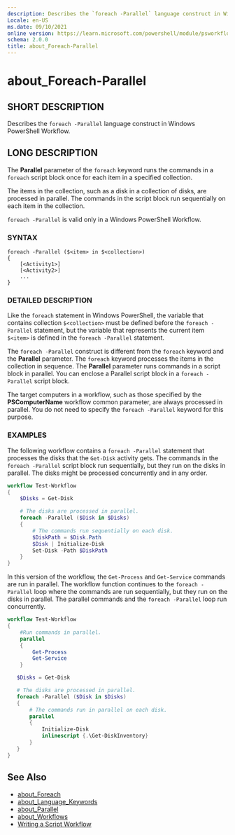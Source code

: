 ```yaml
---
description: Describes the `foreach -Parallel` language construct in Windows PowerShell Workflow.
Locale: en-US
ms.date: 09/10/2021
online version: https://learn.microsoft.com/powershell/module/psworkflow/about/about_foreach-parallel?view=powershell-5.1&WT.mc_id=ps-gethelp
schema: 2.0.0
title: about_Foreach-Parallel
---
```

# about_Foreach-Parallel

## SHORT DESCRIPTION
Describes the `foreach -Parallel` language construct in Windows PowerShell
Workflow.

## LONG DESCRIPTION

The **Parallel** parameter of the `foreach` keyword runs the commands in a
`foreach` script block once for each item in a specified collection.

The items in the collection, such as a disk in a collection of disks, are
processed in parallel. The commands in the script block run sequentially on
each item in the collection.

`foreach -Parallel` is valid only in a Windows PowerShell Workflow.

### SYNTAX

```
foreach -Parallel ($<item> in $<collection>)
{
    [<Activity1>]
    [<Activity2>]
    ...
}
```

### DETAILED DESCRIPTION

Like the `foreach` statement in Windows PowerShell, the variable that contains
collection `$<collection>` must be defined before the `foreach -Parallel`
statement, but the variable that represents the current item `$<item>` is
defined in the `foreach -Parallel` statement.

The `foreach -Parallel` construct is different from the `foreach` keyword and
the **Parallel** parameter. The `foreach` keyword processes the items in the
collection in sequence. The **Parallel** parameter runs commands in a script
block in parallel. You can enclose a Parallel script block in a
`foreach -Parallel` script block.

The target computers in a workflow, such as those specified by the
**PSComputerName** workflow common parameter, are always processed in parallel.
You do not need to specify the `foreach -Parallel` keyword for this purpose.

### EXAMPLES

The following workflow contains a `foreach -Parallel` statement that processes
the disks that the `Get-Disk` activity gets. The commands in the
`foreach -Parallel` script block run sequentially, but they run on the disks in
parallel. The disks might be processed concurrently and in any order.

```powershell
workflow Test-Workflow
{
    $Disks = Get-Disk

    # The disks are processed in parallel.
    foreach -Parallel ($Disk in $Disks)
    {
        # The commands run sequentially on each disk.
        $DiskPath = $Disk.Path
        $Disk | Initialize-Disk
        Set-Disk -Path $DiskPath
    }
}
```

In this version of the workflow, the `Get-Process` and `Get-Service` commands
are run in parallel. The workflow function continues to the `foreach -Parallel`
loop where the commands are run sequentially, but they run on the disks in
parallel. The parallel commands and the `foreach -Parallel` loop run
concurrently.

```powershell
workflow Test-Workflow
{
    #Run commands in parallel.
    parallel
    {
        Get-Process
        Get-Service
    }

   $Disks = Get-Disk

   # The disks are processed in parallel.
   foreach -Parallel ($Disk in $Disks)
   {
       # The commands run in parallel on each disk.
       parallel
       {
           Initialize-Disk
           inlinescript {.\Get-DiskInventory}
       }
   }
}
```

## See Also

- [about_Foreach](../../Microsoft.PowerShell.Core/About/about_Foreach.md)
- [about_Language_Keywords](../../Microsoft.PowerShell.Core/About/about_Language_Keywords.md)
- [about_Parallel](about_Parallel.md)
- [about_Workflows](about_Workflows.md)
- [Writing a Script Workflow](/previous-versions/powershell/scripting/developer/workflow/creating-a-workflow-by-using-a-windows-powershell-script)
